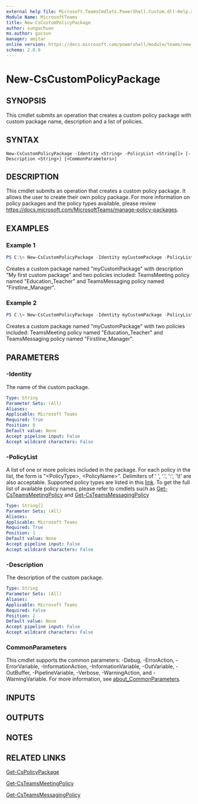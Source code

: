 ```yaml
---
external help file: Microsoft.TeamsCmdlets.PowerShell.Custom.dll-Help.xml
Module Name: MicrosoftTeams
title: New-CsCustomPolicyPackage
author: sunguchuan
ms.author: gucsun
manager: amitar
online version: https://docs.microsoft.com/powershell/module/teams/new-CsCustomPolicyPackage
schema: 2.0.0
---
```


# New-CsCustomPolicyPackage

## SYNOPSIS
This cmdlet submits an operation that creates a custom policy package with custom package name, description and a list of policies.

## SYNTAX

```
New-CsCustomPolicyPackage -Identity <String> -PolicyList <String[]> [-Description <String>] [<CommonParameters>]
```

## DESCRIPTION

This cmdlet submits an operation that creates a custom policy package. It allows the user to create their own policy package. For more information on policy packages and the policy types available, please review https://docs.microsoft.com/MicrosoftTeams/manage-policy-packages.

## EXAMPLES

### Example 1
```powershell
PS C:\> New-CsCustomPolicyPackage -Identity myCustomPackage -PolicyList "TeamsMeetingPolicy, Education_Teacher" , "TeamsMessagingPolicy, Firstline_Manager" -Description "My first custom package"
```

Creates a custom package named "myCustomPackage" with description "My first custom package" and two policies included: TeamsMeeting policy named "Education_Teacher" and TeamsMessaging policy named "Firstline_Manager". 

### Example 2
```powershell
PS C:\> New-CsCustomPolicyPackage -Identity myCustomPackage -PolicyList "TeamsMeetingPolicy, Education_Teacher" , "TeamsMessagingPolicy, Firstline_Manager"
```

Creates a custom package named "myCustomPackage" with two policies included: TeamsMeeting policy named "Education_Teacher" and TeamsMessaging policy named "Firstline_Manager". 

## PARAMETERS

### -Identity

The name of the custom package.

```yaml
Type: String
Parameter Sets: (All)
Aliases:
Applicable: Microsoft Teams
Required: True
Position: 0
Default value: None
Accept pipeline input: False
Accept wildcard characters: False
```

### -PolicyList

A list of one or more policies included in the package. For each policy in the list, the form is "\<PolicyType\>, \<PolicyName\>". Delimiters of ' ', '.', ':', '\t' are also acceptable. Supported policy types are listed in this [link](https://docs.microsoft.com/en-us/MicrosoftTeams/manage-policy-packages#supported-policy-types). To get the full list of available policy names, please refer to cmdlets such as [Get-CsTeamsMeetingPolicy](https://github.com/MicrosoftDocs/office-docs-powershell/blob/master/skype/skype-ps/skype/Get-CsTeamsMeetingPolicy.md) and [Get-CsTeamsMessagingPolicy](https://github.com/MicrosoftDocs/office-docs-powershell/blob/master/skype/skype-ps/skype/Get-CsTeamsMessagingPolicy.md)

```yaml
Type: String[]
Parameter Sets: (All)
Aliases:
Applicable: Microsoft Teams
Required: True
Position: 1
Default value: None
Accept pipeline input: False
Accept wildcard characters: False
```

### -Description

The description of the custom package.

```yaml
Type: String
Parameter Sets: (All)
Aliases:
Applicable: Microsoft Teams
Required: False
Position: 2
Default value: None
Accept pipeline input: False
Accept wildcard characters: False
```

### CommonParameters
This cmdlet supports the common parameters: -Debug, -ErrorAction, -ErrorVariable, -InformationAction, -InformationVariable, -OutVariable, -OutBuffer, -PipelineVariable, -Verbose, -WarningAction, and -WarningVariable. For more information, see [about_CommonParameters](https://go.microsoft.com/fwlink/?LinkID=113216).

## INPUTS

## OUTPUTS

## NOTES

## RELATED LINKS

[Get-CsPolicyPackage](Get-CsPolicyPackage.md)

[Get-CsTeamsMeetingPolicy](https://github.com/MicrosoftDocs/office-docs-powershell/blob/master/skype/skype-ps/skype/Get-CsTeamsMeetingPolicy.md)

[Get-CsTeamsMessagingPolicy](https://github.com/MicrosoftDocs/office-docs-powershell/blob/master/skype/skype-ps/skype/Get-CsTeamsMessagingPolicy.md)
